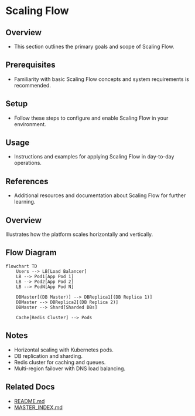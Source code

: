 # Scaling Flow

## Overview
- This section outlines the primary goals and scope of Scaling Flow.

## Prerequisites
- Familiarity with basic Scaling Flow concepts and system requirements is recommended.

## Setup
- Follow these steps to configure and enable Scaling Flow in your environment.

## Usage
- Instructions and examples for applying Scaling Flow in day-to-day operations.

## References
- Additional resources and documentation about Scaling Flow for further learning.


## Overview
Illustrates how the platform scales horizontally and vertically.

## Flow Diagram
```mermaid
flowchart TD
    Users --> LB[Load Balancer]
    LB --> Pod1[App Pod 1]
    LB --> Pod2[App Pod 2]
    LB --> PodN[App Pod N]

    DBMaster[(DB Master)] --> DBReplica1[(DB Replica 1)]
    DBMaster --> DBReplica2[(DB Replica 2)]
    DBMaster --> Shard[Sharded DBs]

    Cache[Redis Cluster] --> Pods
```

## Notes
- Horizontal scaling with Kubernetes pods.
- DB replication and sharding.
- Redis cluster for caching and queues.
- Multi-region failover with DNS load balancing.

## Related Docs
- [README.md](README.md)
- [MASTER_INDEX.md](MASTER_INDEX.md)

